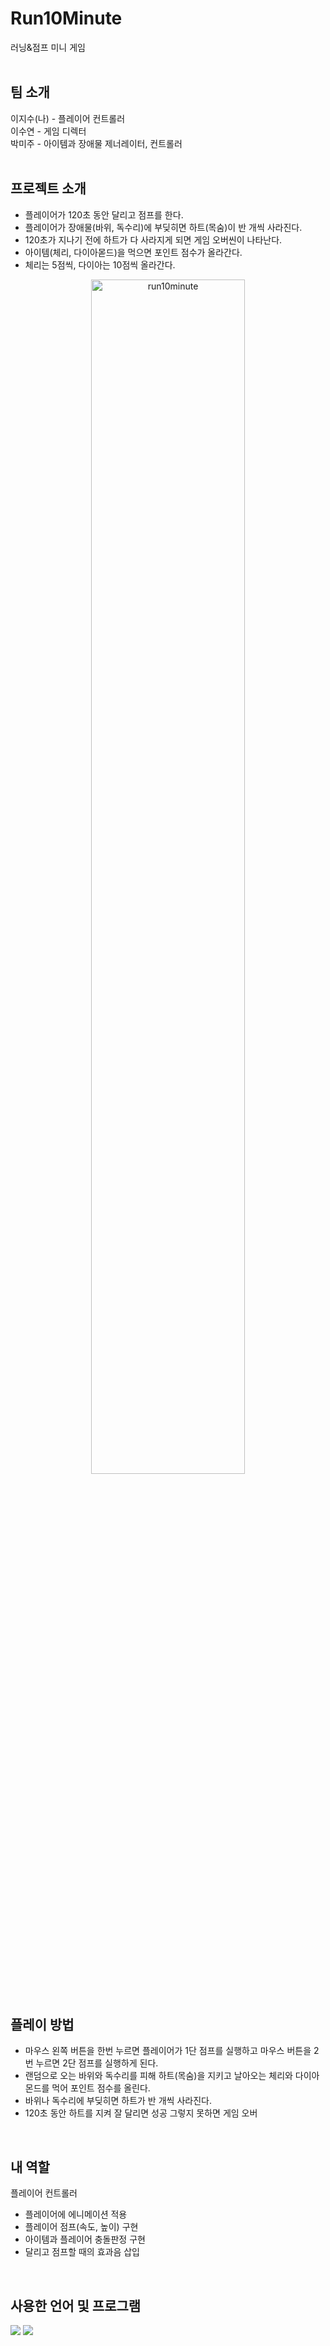 # Run10Minute

러닝&점프 미니 게임
<br><br>


팀 소개
-------
이지수(나) - 플레이어 컨트롤러  
이수연 - 게임 디렉터  
박미주 - 아이템과 장애물 제너레이터, 컨트롤러
<br><br>


프로젝트 소개
-----------
- 플레이어가 120초 동안 달리고 점프를 한다.
- 플레이어가 장애물(바위, 독수리)에 부딪히면 하트(목숨)이 반 개씩 사라진다.
- 120초가 지나기 전에 하트가 다 사라지게 되면 게임 오버씬이 나타난다.
- 아이템(체리, 다이아몯드)을 먹으면 포인트 점수가 올라간다.
- 체리는 5점씩, 다이아는 10점씩 올라간다.
<div align=center>
<img src="https://user-images.githubusercontent.com/119147248/208044222-60da773d-1c53-4e7e-b00e-de6d6c694752.PNG" width="70%" height="70%" title="px(픽셀) 크기 설정" alt="run10minute"></img>
</div>
<br>


플레이 방법
---------
- 마우스 왼쪽 버튼을 한번 누르면 플레이어가 1단 점프를 실행하고 마우스 버튼을 2번 누르면 2단 점프를 실행하게 된다.
- 랜덤으로 오는 바위와 독수리를 피해 하트(목숨)을 지키고 날아오는 체리와 다이아몬드를 먹어 포인트 점수를 올린다.
- 바위나 독수리에 부딪히면 하트가 반 개씩 사라진다.
- 120초 동안 하트를 지켜 잘 달리면 성공 그렇지 못하면 게임 오버
<br>


내 역할
------
플레이어 컨트롤러
- 플레이어에 에니메이션 적용
- 플레이어 점프(속도, 높이) 구현
- 아이템과 플레이어 충돌판정 구현
- 달리고 점프할 때의 효과음 삽입
<br>


사용한 언어 및 프로그램
------------------
<div>
  <img src="https://img.shields.io/badge/C-A8B9CC?style=flat&logo=C&logoColor=white" />
  <img src="https://img.shields.io/badge/Unity-FFFFFF?style=flat&logo=Unity&logoColor=white" />
</div>



